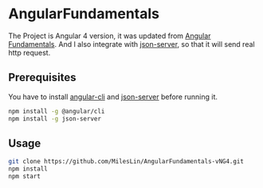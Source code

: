# AngularFundamentals

The Project is Angular 4 version, it was updated from [Angular Fundamentals](https://app.pluralsight.com/library/courses/angular-fundamentals/table-of-contents). And I also integrate with [json-server](https://github.com/typicode/json-server), so that it will send real http request.

## Prerequisites

You have to install [angular-cli](https://github.com/angular/angular-cli) and [json-server](https://github.com/typicode/json-server)  before running it.

```bash
npm install -g @angular/cli
npm install -g json-server
```

## Usage

```bash
git clone https://github.com/MilesLin/AngularFundamentals-vNG4.git
npm install
npm start
```
